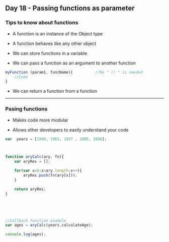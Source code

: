 ## Day 18 - Passing functions as parameter

### Tips to know about functions

* A function is an instance of the Object type

* A function behaves like any other object

* We can store functions in a variable

* We can pass a function as an argument to another function 
```javascript
myFunction (param1, funcName){          //No " () " is needed 
    //Code
}

```
* We can return a function from a function


---

### Pasing functions

* Makes code more modular

* Allows other developers to easily understand your code

```javascript
var  years = [1990, 1965, 1937 , 2005, 1998];



function aryCalc(ary, fn){
    var aryRes = [];

    for(var x=0;x<ary.length;x++){
        aryRes.push(fn(ary[x]));
    }

    return aryRes;
}





//Callback function example
var ages = aryCalc(years,calculateAge);

console.log(ages);

```
